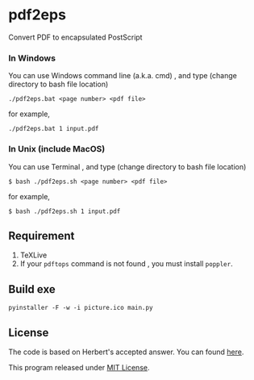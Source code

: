 # pdf2eps
Convert PDF to encapsulated PostScript

### In Windows

You can use Windows command line (a.k.a. cmd) , and type (change directory to bash file location)

`./pdf2eps.bat <page number> <pdf file>`

for example,

`./pdf2eps.bat 1 input.pdf`

### In Unix (include MacOS)

You can use Terminal , and type (change directory to bash file location)

`$ bash ./pdf2eps.sh <page number> <pdf file>`

for example,

`$ bash ./pdf2eps.sh 1 input.pdf`

## Requirement
1. TeXLive
2. If your `pdftops` command is not found , you must install `poppler`.


## Build  exe 
`pyinstaller -F -w -i picture.ico main.py`

## License

The code is based on Herbert's accepted answer. You can found [here](https://tex.stackexchange.com/questions/20883/how-to-convert-pdf-to-eps).

This program released under [MIT License](LICENSE).
